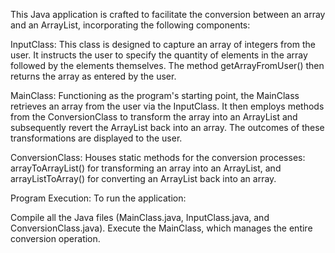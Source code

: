 This Java application is crafted to facilitate the conversion between an array and an ArrayList, incorporating the following components:

InputClass:
This class is designed to capture an array of integers from the user. It instructs the user to specify the quantity of elements in the array followed by the elements themselves. The method getArrayFromUser() then returns the array as entered by the user.

MainClass:
Functioning as the program's starting point, the MainClass retrieves an array from the user via the InputClass. It then employs methods from the ConversionClass to transform the array into an ArrayList and subsequently revert the ArrayList back into an array. The outcomes of these transformations are displayed to the user.

ConversionClass:
Houses static methods for the conversion processes: arrayToArrayList() for transforming an array into an ArrayList, and arrayListToArray() for converting an ArrayList back into an array.

Program Execution:
To run the application:

Compile all the Java files (MainClass.java, InputClass.java, and ConversionClass.java).
Execute the MainClass, which manages the entire conversion operation.
